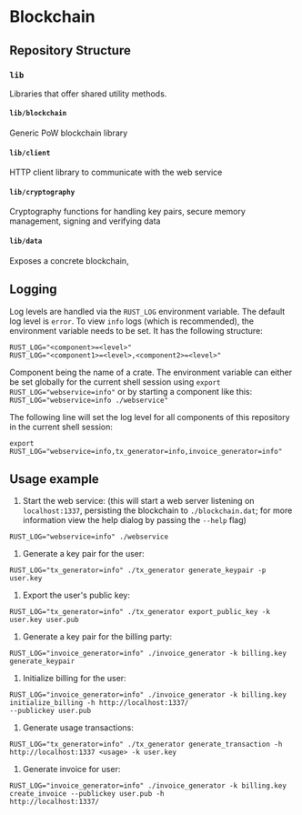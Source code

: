# Blockchain


## Repository Structure

### `lib`

Libraries that offer shared utility methods.

#### `lib/blockchain`

Generic PoW blockchain library

#### `lib/client`

HTTP client library to communicate with the web service

#### `lib/cryptography`

Cryptography functions for handling key pairs, secure memory management, signing and verifying data

#### `lib/data`

Exposes a concrete blockchain,


## Logging

Log levels are handled via the `RUST_LOG` environment variable. The default log level is `error`. To view `info` logs
(which is recommended), the environment variable needs to be set. It has the following structure:

```
RUST_LOG="<component>=<level>"
RUST_LOG="<component1>=<level>,<component2>=<level>"
```

Component being the name of a crate. The environment variable can either be set globally for the current shell
session using `export RUST_LOG="webservice=info"` or by starting a component like this: `RUST_LOG="webservice=info
./webservice"`

The following line will set the log level for all components of this repository in the current shell session:

```
export RUST_LOG="webservice=info,tx_generator=info,invoice_generator=info"
```


## Usage example

1. Start the web service: (this will start a web server listening on `localhost:1337`, persisting the blockchain to
   `./blockchain.dat`; for more information view the help dialog by passing the `--help` flag)
  ```
  RUST_LOG="webservice=info" ./webservice
  ```

1. Generate a key pair for the user:
  ```
  RUST_LOG="tx_generator=info" ./tx_generator generate_keypair -p user.key
  ```

1. Export the user's public key:
  ```
  RUST_LOG="tx_generator=info" ./tx_generator export_public_key -k user.key user.pub
  ```

1. Generate a key pair for the billing party:
  ```
  RUST_LOG="invoice_generator=info" ./invoice_generator -k billing.key generate_keypair
  ```

1. Initialize billing for the user:
  ```
  RUST_LOG="invoice_generator=info" ./invoice_generator -k billing.key initialize_billing -h http://localhost:1337/
  --publickey user.pub
  ```

1. Generate usage transactions:
  ```
  RUST_LOG="tx_generator=info" ./tx_generator generate_transaction -h http://localhost:1337 <usage> -k user.key
  ```

1. Generate invoice for user:
  ```
  RUST_LOG="invoice_generator=info" ./invoice_generator -k billing.key create_invoice --publickey user.pub -h
  http://localhost:1337/
  ```
